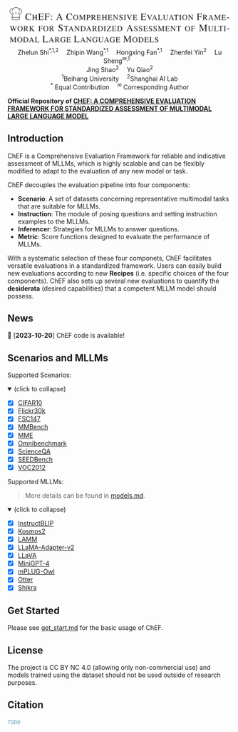 <br/>

<div align="center">
    <img src="resources/ChEF-logo.png"/> <br/>
    
</div>
<div>
<div align="center">
    Zhelun Shi<sup>*,1,2</sup>&emsp;
    Zhipin Wang<sup>*,1</sup></a>&emsp;
    Hongxing Fan<sup>*,1</sup></a>&emsp;
    Zhenfei Yin<sup>2</sup></a>&emsp;
    Lu Sheng<sup>&#x2709,1</sup></a>&emsp;
    </br>
    Jing Shao<sup>2</sup></a>&emsp;
    Yu Qiao<sup>2</sup></a>
</div>
<div>
<div align="center">
    <sup>1</sup>Beihang University&emsp;
    <sup>2</sup>Shanghai AI Lab
    </br>
    <sup>*</sup> Equal Contribution&emsp;
    <sup>&#x2709</sup> Corresponding Author
    
</div>


**Official Repository of [CHEF: A COMPREHENSIVE EVALUATION FRAMEWORK FOR STANDARDIZED ASSESSMENT OF MULTIMODAL LARGE LANGUAGE MODEL](https://openlamm.github.io/)**

## Introduction
ChEF is a Comprehensive Evaluation Framework for reliable and indicative assessment of MLLMs, which is highly scalable and can be flexibly modified to adapt to the evaluation of any new model or task.

ChEF decouples the evaluation pipeline into four components: 

- **Scenario**: A set of datasets concerning representative multimodal tasks that are suitable for MLLMs.
- **Instruction**: The module of posing questions and setting instruction examples to the MLLMs. 
- **Inferencer**: Strategies for MLLMs to answer questions.
- **Metric**: Score functions designed to evaluate the performance of MLLMs. 

With a systematic selection of these four componets, ChEF facilitates
versatile evaluations in a standardized framework. Users can easily build new evaluations according to new **Recipes** (i.e. specific choices of the four components). ChEF also sets up several new evaluations to quantify the **desiderata** (desired capabilities) that a competent MLLM model should possess.

## News

📆 [**2023-10-20**] ChEF code is available!

## Scenarios and MLLMs

Supported Scenarios:
<details open>
<summary>(click to collapse)</summary>

- [x] [CIFAR10](https://www.cs.toronto.edu/~kriz/cifar.html)
- [x] [Flickr30k](http://shannon.cs.illinois.edu/DenotationGraph/data/index.html)
- [x] [FSC147](https://github.com/cvlab-stonybrook/LearningToCountEverything)
- [x] [MMBench](https://github.com/open-compass/MMBench)
- [x] [MME](https://github.com/BradyFU/Awesome-Multimodal-Large-Language-Models)
- [x] [Omnibenchmark](https://github.com/ZhangYuanhan-AI/OmniBenchmark)
- [x] [ScienceQA](https://github.com/lupantech/ScienceQA)
- [x] [SEEDBench](https://github.com/AILab-CVC/SEED-Bench)
- [x] [VOC2012](http://host.robots.ox.ac.uk/pascal/VOC/)

</details>


Supported MLLMs:
> More details can be found in [models.md](docs/models.md).

<details open>
<summary>(click to collapse)</summary>

- [x] [InstructBLIP](https://github.com/salesforce/LAVIS)
- [x] [Kosmos2](https://github.com/microsoft/unilm/tree/master/kosmos-2)
- [x] [LAMM](https://github.com/OpenLAMM/LAMM)
- [x] [LLaMA-Adapter-v2](https://github.com/ml-lab/LLaMA-Adapter-2)
- [x] [LLaVA](https://github.com/haotian-liu/LLaVA)
- [x] [MiniGPT-4](https://github.com/Vision-CAIR/MiniGPT-4)
- [x] [mPLUG-Owl](https://github.com/X-PLUG/mPLUG-Owl)
- [x] [Otter](https://github.com/Luodian/Otter)
- [x] [Shikra](https://github.com/shikras/shikra)

</details>

## Get Started 

Please see [get_start.md](docs/get_start.md) for the basic usage of ChEF.

## License 

The project is CC BY NC 4.0 (allowing only non-commercial use) and models trained using the dataset should not be used outside of research purposes. 

## Citation

```bibtex
TODO
```
